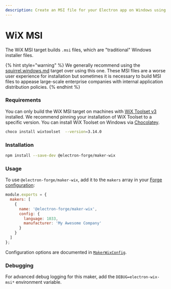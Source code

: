```yaml
---
description: Create an MSI file for your Electron app on Windows using Electron Forge.
---
```


# WiX MSI

The WiX MSI target builds `.msi` files, which are "traditional" Windows installer files.

{% hint style="warning" %}
We generally recommend using the [squirrel.windows.md](squirrel.windows.md "mention") target over using this one. These MSI files are a worse user experience for installation but sometimes it is necessary to build MSI files to appease large-scale enterprise companies with internal application distribution policies.
{% endhint %}

### Requirements

You can only build the WiX MSI target on machines with [WiX Toolset v3](https://wixtoolset.org/docs/wix3/) installed. We recommend pinning your installation of WiX Toolset to a specific version. You can install WiX Toolset on Windows via [Chocolatey](https://chocolatey.org/).

```bash
choco install wixtoolset  --version=3.14.0
```

### Installation

```bash
npm install --save-dev @electron-forge/maker-wix
```

### Usage

To use `@electron-forge/maker-wix`, add it to the `makers` array in your [Forge configuration](../configuration.md):

```javascript
module.exports = {
  makers: [
    {
      name: '@electron-forge/maker-wix',
      config: {
        language: 1033,
        manufacturer: 'My Awesome Company'
      }
    }
  ]
};
```

Configuration options are documented in [`MakerWixConfig`](https://js.electronforge.io/interfaces/\_electron\_forge\_maker\_wix.MakerWixConfig.html).

### Debugging

For advanced debug logging for this maker, add the `DEBUG=electron-wix-msi*` environment variable.
